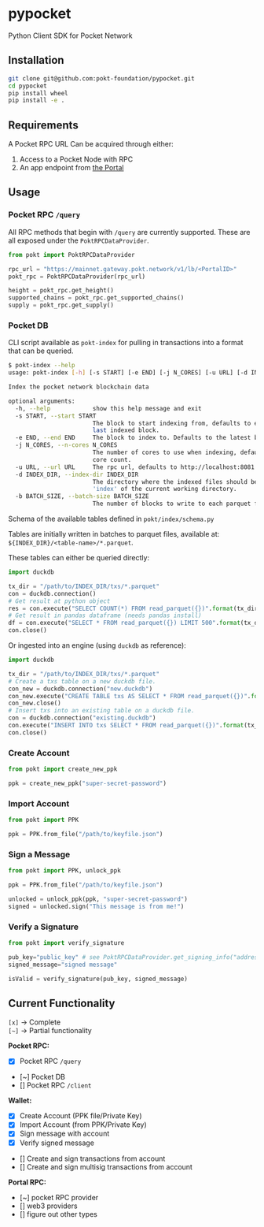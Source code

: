 # pypocket

Python Client SDK for Pocket Network

## Installation

```sh
git clone git@github.com:pokt-foundation/pypocket.git
cd pypocket
pip install wheel
pip install -e .
```

## Requirements

A Pocket RPC URL Can be acquired through either:

1. Access to a Pocket Node with RPC
2. An app endpoint from [the Portal](https://portal.pokt.network/)

## Usage

### Pocket RPC `/query`

All RPC methods that begin with `/query` are currently supported. These are
all exposed under the `PoktRPCDataProvider`.

```python
from pokt import PoktRPCDataProvider

rpc_url = "https://mainnet.gateway.pokt.network/v1/lb/<PortalID>"
pokt_rpc = PoktRPCDataProvider(rpc_url)

height = pokt_rpc.get_height()
supported_chains = pokt_rpc.get_supported_chains()
supply = pokt_rpc.get_supply()
```

### Pocket DB

CLI script available as `pokt-index` for pulling in transactions into a format
that can be queried.

```sh
$ pokt-index --help
usage: pokt-index [-h] [-s START] [-e END] [-j N_CORES] [-u URL] [-d INDEX_DIR] [-b BATCH_SIZE]

Index the pocket network blockchain data

optional arguments:
  -h, --help            show this help message and exit
  -s START, --start START
                        The block to start indexing from, defaults to either the first block, or the
                        last indexed block.
  -e END, --end END     The block to index to. Defaults to the latest block.
  -j N_CORES, --n-cores N_CORES
                        The number of cores to use when indexing, defaults to 4 less than the total
                        core count.
  -u URL, --url URL     The rpc url, defaults to http://localhost:8081.
  -d INDEX_DIR, --index-dir INDEX_DIR
                        The directory where the indexed files should be written to. Defaults to
                        'index' of the current working directory.
  -b BATCH_SIZE, --batch-size BATCH_SIZE
                        The number of blocks to write to each parquet file. Defaults to 250.
```

Schema of the available tables defined in `pokt/index/schema.py`

Tables are initially written in batches to parquet files, available at: `${INDEX_DIR}/<table-name>/*.parquet`.

These tables can either be queried directly:

```python
import duckdb

tx_dir = "/path/to/INDEX_DIR/txs/*.parquet"
con = duckdb.connection()
# Get result at python object
res = con.execute("SELECT COUNT(*) FROM read_parquet({})".format(tx_dir)).fetchall()
# Get result in pandas dataframe (needs pandas install)
df = con.execute("SELECT * FROM read_parquet({}) LIMIT 500".format(tx_dir)).df()
con.close()
```

Or ingested into an engine (using `duckdb` as reference):

```python
import duckdb

tx_dir = "/path/to/INDEX_DIR/txs/*.parquet"
# Create a txs table on a new duckdb file.
con_new = duckdb.connection("new.duckdb")
con_new.execute("CREATE TABLE txs AS SELECT * FROM read_parquet({})".format(tx_dir))
con_new.close()
# Insert txs into an existing table on a duckdb file.
con = duckdb.connection("existing.duckdb")
con.execute("INSERT INTO txs SELECT * FROM read_parquet({})".format(tx_dir))
con.close()
```

### Create Account

```python
from pokt import create_new_ppk

ppk = create_new_ppk("super-secret-password")
```

### Import Account

```python
from pokt import PPK

ppk = PPK.from_file("/path/to/keyfile.json")
```

### Sign a Message

```python
from pokt import PPK, unlock_ppk

ppk = PPK.from_file("/path/to/keyfile.json")

unlocked = unlock_ppk(ppk, "super-secret-password")
signed = unlocked.sign("This message is from me!")
```

### Verify a Signature

```python
from pokt import verify_signature

pub_key="public_key" # see PoktRPCDataProvider.get_signing_info("address")
signed_message="signed message"

isValid = verify_signature(pub_key, signed_message)
```

## Current Functionality

`[x]` -> Complete  
`[~]` -> Partial functionality

**Pocket RPC:**

- [x] Pocket RPC `/query`
- [~] Pocket DB
- [] Pocket RPC `/client`

**Wallet:**

- [x] Create Account (PPK file/Private Key)
- [x] Import Account (from PPK/Private Key)
- [x] Sign message with account
- [x] Verify signed message
- [] Create and sign transactions from account
- [] Create and sign multisig transactions from account

**Portal RPC:**

- [~] pocket RPC provider
- [] web3 providers
- [] figure out other types
